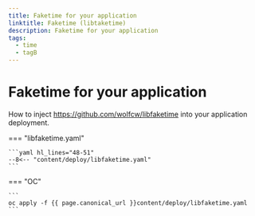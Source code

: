 ```yaml
---
title: Faketime for your application
linktitle: Faketime (libtaketime)
description: Faketime for your application
tags:
  - time
  - tagB
---
```


# Faketime for your application

How to inject <https://github.com/wolfcw/libfaketime> into your application deployment.



=== "libfaketime.yaml"

    ```yaml hl_lines="48-51"
    --8<-- "content/deploy/libfaketime.yaml"
    ```

=== "OC"

    ```
    oc apply -f {{ page.canonical_url }}content/deploy/libfaketime.yaml
    ```



